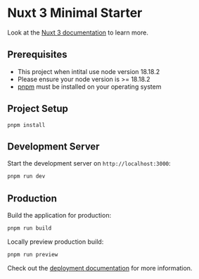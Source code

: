 # Nuxt 3 Minimal Starter

Look at the [Nuxt 3 documentation](https://nuxt.com/docs/getting-started/introduction) to learn more.

## Prerequisites
* This project when intital use node version 18.18.2
* Please ensure your node version is >= 18.18.2
* [pnpm](https://pnpm.io/installation) must be installed on your operating system

## Project Setup
```
pnpm install
```

## Development Server

Start the development server on `http://localhost:3000`:

```bash
pnpm run dev
```

## Production

Build the application for production:

```bash
pnpm run build
```

Locally preview production build:

```bash
pnpm run preview
```

Check out the [deployment documentation](https://nuxt.com/docs/getting-started/deployment) for more information.
